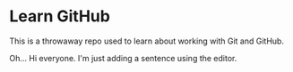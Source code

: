# Learn GitHub

This is a throwaway repo used to learn about working with Git and GitHub.

Oh... Hi everyone. I'm just adding a sentence using the editor. 
